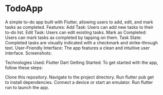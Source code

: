 # TodoApp
A simple to-do app built with Flutter, allowing users to add, edit, and mark tasks as completed.
Features:
Add Task: Users can add new tasks to their to-do list.
Edit Task: Users can edit existing tasks.
Mark as Completed: Users can mark tasks as completed by tapping on them.
Task State: Completed tasks are visually indicated with a checkmark and strike-through text.
User-Friendly Interface: The app features a clean and intuitive user interface.
Screenshots:


Technologies Used:
Flutter
Dart
Getting Started:
To get started with the app, follow these steps:

Clone this repository.
Navigate to the project directory.
Run flutter pub get to install dependencies.
Connect a device or start an emulator.
Run flutter run to launch the app.
